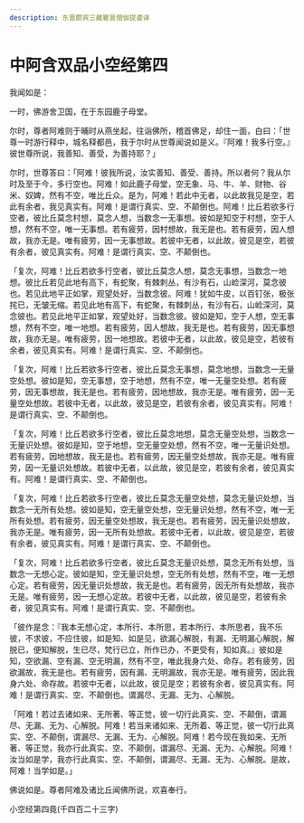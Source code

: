 ```yaml
---
description: 东晋罽宾三藏瞿昙僧伽提婆译
---
```


# 中阿含双品小空经第四

我闻如是：

一时，佛游舍卫国，在于东园鹿子母堂。

尔时，尊者阿难则于晡时从燕坐起，往诣佛所，稽首佛足，却住一面，白曰：「世尊一时游行释中，城名释都邑，我于尔时从世尊闻说如是义。『阿难！我多行空。』彼世尊所说，我善知、善受，为善持耶？」

尔时，世尊答曰：「阿难！彼我所说，汝实善知、善受、善持。所以者何？我从尔时及至于今，多行空也。阿难！如此鹿子母堂，空无象、马、牛、羊、财物、谷米、奴婢，然有不空，唯比丘众。是为，阿难！若此中无者，以此故我见是空，若此有余者，我见真实有。阿难！是谓行真实、空、不颠倒也。阿难！比丘若欲多行空者，彼比丘莫念村想，莫念人想，当数念一无事想。彼如是知空于村想，空于人想，然有不空，唯一无事想。若有疲劳，因村想故，我无是也。若有疲劳，因人想故，我亦无是。唯有疲劳，因一无事想故。若彼中无者，以此故，彼见是空，若彼有余者，彼见真实有。阿难！是谓行真实、空、不颠倒也。

「复次，阿难！比丘若欲多行空者，彼比丘莫念人想，莫念无事想，当数念一地想。彼比丘若见此地有高下，有蛇聚，有棘刺丛，有沙有石，山崄深河，莫念彼也。若见此地平正如掌，观望处好，当数念彼。阿难！犹如牛皮，以百钉张，极张挓已，无皱无缩。若见此地有高下，有蛇聚，有棘刺丛，有沙有石，山崄深河，莫念彼也。若见此地平正如掌，观望处好，当数念彼。彼如是知，空于人想，空无事想，然有不空，唯一地想。若有疲劳，因人想故，我无是也。若有疲劳，因无事想故，我亦无是。唯有疲劳，因一地想故。若彼中无者，以此故，彼见是空，若彼有余者，彼见真实有。阿难！是谓行真实、空、不颠倒也。

「复次，阿难！比丘若欲多行空者，彼比丘莫念无事想，莫念地想，当数念一无量空处想。彼如是知，空无事想，空于地想，然有不空，唯一无量空处想。若有疲劳，因无事想故，我无是也。若有疲劳，因地想故，我亦无是。唯有疲劳，因一无量空处想故。若彼中无者，以此故，彼见是空，若彼有余者，彼见真实有。阿难！是谓行真实、空、不颠倒也。

「复次，阿难！比丘若欲多行空者，彼比丘莫念地想，莫念无量空处想，当数念一无量识处想。彼如是知，空于地想，空无量空处想，然有不空，唯一无量识处想。若有疲劳，因地想故，我无是也。若有疲劳，因无量空处想故，我亦无是。唯有疲劳，因一无量识处想故。若彼中无者，以此故，彼见是空，若彼有余者，彼见真实有。阿难！是谓行真实、空、不颠倒也。

「复次，阿难！比丘若欲多行空者，彼比丘莫念无量空处想，莫念无量识处想，当数念一无所有处想。彼如是知，空无量空处想，空无量识处想，然有不空，唯一无所有处想。若有疲劳，因无量空处想故，我无是也。若有疲劳，因无量识处想故，我亦无是。唯有疲劳，因一无所有处想故。若彼中无者，以此故，彼见是空，若彼有余者，彼见真实有。阿难！是谓行真实、空、不颠倒也。

「复次，阿难！比丘若欲多行空者，彼比丘莫念无量识处想，莫念无所有处想，当数念一无想心定。彼如是知，空无量识处想，空无所有处想，然有不空，唯一无想心定。若有疲劳，因无量识处想故，我无是也。若有疲劳，因无所有处想故，我亦无是。唯有疲劳，因一无想心定故。若彼中无者，以此故，彼见是空，若彼有余者，彼见真实有。阿难！是谓行真实、空、不颠倒也。

「彼作是念：『我本无想心定，本所行、本所思，若本所行、本所思者，我不乐彼，不求彼，不应住彼，如是知、如是见，欲漏心解脱，有漏、无明漏心解脱，解脱已，便知解脱，生已尽，梵行已立，所作已办，不更受有，知如真。』彼如是知，空欲漏、空有漏、空无明漏，然有不空，唯此我身六处、命存。若有疲劳，因欲漏故，我无是也。若有疲劳，因有漏、无明漏故，我亦无是。唯有疲劳，因此我身六处、命存故。若彼中无者，以此故，彼见是空；若彼有余者，彼见真实有。阿难！是谓行真实、空、不颠倒也。谓漏尽、无漏、无为、心解脱。

「阿难！若过去诸如来、无所著、等正觉，彼一切行此真实、空、不颠倒，谓漏尽、无漏、无为、心解脱。阿难！若当来诸如来、无所着、等正觉，彼一切行此真实、空、不颠倒，谓漏尽、无漏、无为、心解脱。阿难！若今现在我如来、无所著、等正觉，我亦行此真实、空、不颠倒，谓漏尽、无漏、无为、心解脱。阿难！汝当如是学，我亦行此真实、空、不颠倒，谓漏尽、无漏、无为、心解脱。是故，阿难！当学如是。」

佛说如是。尊者阿难及诸比丘闻佛所说，欢喜奉行。

小空经第四竟(千四百二十三字)
